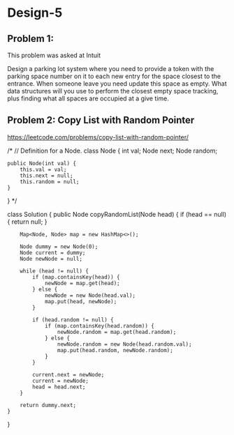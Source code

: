 # Design-5

## Problem 1: 
This problem was asked at Intuit

Design a parking lot system where you need to provide a token with the parking space number on it to each new entry for the space closest to the entrance. 
When someone leave you need update this space as empty. 
What data structures will you use to perform the closest empty space tracking, plus finding what all spaces are occupied at a give time.

## Problem 2: Copy List with Random Pointer

https://leetcode.com/problems/copy-list-with-random-pointer/

/*
// Definition for a Node.
class Node {
    int val;
    Node next;
    Node random;

    public Node(int val) {
        this.val = val;
        this.next = null;
        this.random = null;
    }
}
*/

class Solution {
    public Node copyRandomList(Node head) {
        if (head == null) {
            return null;
        }
        
        Map<Node, Node> map = new HashMap<>();
        
        Node dummy = new Node(0);
        Node current = dummy;
        Node newNode = null;
        
        while (head != null) {
            if (map.containsKey(head)) {
                newNode = map.get(head);
            } else {
                newNode = new Node(head.val);
                map.put(head, newNode);
            }
            
            if (head.random != null) {
                if (map.containsKey(head.random)) {
                    newNode.random = map.get(head.random);
                } else {
                    newNode.random = new Node(head.random.val);
                    map.put(head.random, newNode.random);
                }                
            }
            
            current.next = newNode;
            current = newNode;
            head = head.next;
        }
        
        return dummy.next;
    }
}